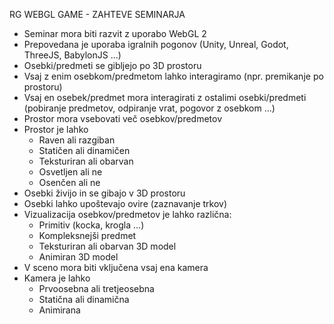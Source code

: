 RG WEBGL GAME - ZAHTEVE SEMINARJA
- Seminar mora biti razvit z uporabo WebGL 2
- Prepovedana je uporaba igralnih pogonov (Unity, Unreal, Godot, ThreeJS, BabylonJS ...)
- Osebki/predmeti se gibljejo po 3D prostoru
- Vsaj z enim osebkom/predmetom lahko interagiramo (npr. premikanje po prostoru)
- Vsaj en osebek/predmet mora interagirati z ostalimi osebki/predmeti (pobiranje predmetov, odpiranje vrat, pogovor z osebkom ...)
- Prostor mora vsebovati več osebkov/predmetov
- Prostor je lahko
  - Raven ali razgiban
  - Statičen ali dinamičen
  - Teksturiran ali obarvan
  - Osvetljen ali ne
  - Osenčen ali ne
- Osebki živijo in se gibajo v 3D prostoru
- Osebki lahko upoštevajo ovire (zaznavanje trkov)
- Vizualizacija osebkov/predmetov je lahko različna:
  - Primitiv (kocka, krogla ...)
  - Kompleksnejši predmet
  - Teksturiran ali obarvan 3D model
  - Animiran 3D model
- V sceno mora biti vključena vsaj ena kamera
- Kamera je lahko
  - Prvoosebna ali tretjeosebna
  - Statična ali dinamična
  - Animirana
